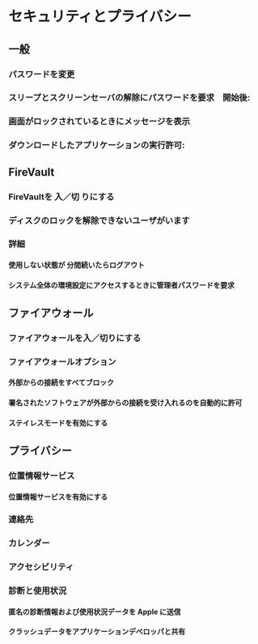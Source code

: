 セキュリティとプライバシー
==========================

一般
----

### パスワードを変更

### スリープとスクリーンセーバの解除にパスワードを要求　開始後:

### 画面がロックされているときにメッセージを表示

### ダウンロードしたアプリケーションの実行許可:

FireVault
---------

### FireVaultを 入／切 りにする

### ディスクのロックを解除できないユーザがいます

### 詳細

#### 使用しない状態が 分間続いたらログアウト

#### システム全体の環境設定にアクセスするときに管理者パスワードを要求

ファイアウォール
----------------

### ファイアウォールを入／切りにする

### ファイアウォールオプション

#### 外部からの接続をすべてブロック

#### 署名されたソフトウェアが外部からの接続を受け入れるのを自動的に許可

#### ステイレスモードを有効にする

プライバシー
------------

### 位置情報サービス

#### 位置情報サービスを有効にする

### 連絡先

### カレンダー

### アクセシビリティ

### 診断と使用状況

#### 匿名の診断情報および使用状況データを Apple に送信

#### クラッシュデータをアプリケーションデベロッパと共有


